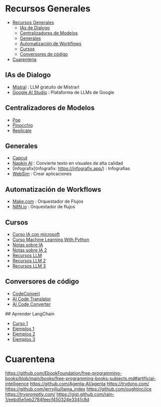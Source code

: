 # Recursos Generales

- [Recursos Generales](#recursos-generales)
  - [IAs de Dialogo](#ias-de-dialogo)
  - [Centralizadores de Modelos](#centralizadores-de-modelos)
  - [Generales](#generales)
  - [Automatización de Workflows](#automatización-de-workflows)
  - [Cursos](#cursos)
  - [Conversores de código](#conversores-de-código)
- [Cuarentena](#cuarentena)




## IAs de Dialogo

* [Mistral](https://mistral.ai/news/mistral-chat/) : LLM gratuito de Mistrarl
* [Google AI Studio](https://aistudio.google.com/live) : Plataforma de LLMs de Google



## Centralizadores de Modelos

* [Poe](https://poe.com)
* [Pinocchio](https://pinokio.computer)
* [Replicate](https://replicate.com)



## Generales

* [Capcut](https://www.capcut.com/es-es/)
* [Napkin AI](https://www.napkin.ai/) : Convierte texto en visuales de alta calidad
* [Infografix](nfografix: https://infografix.app/) : Infografias
* [WebSim](https://websim.ai/) : Crear aplicaciones



## Automatización de Workflows

* [Make.com](https://www.make.com/en/register) : Orquestador de Flujos
* [N8N.io](https://n8n.io/) : Orquestador de flujos


## Cursos

* [Curso IA con microsoft](https://github.com/microsoft/AI-For-Beginners)
* [Curso Machine Learning With Python](https://www.freecodecamp.org/learn/machine-learning-with-python/)
* [Notas sobre IA](https://github.com/swyxio/ai-notes/tree/main)
* [Notas sobre IA 2](https://github.com/ghimiresunil/LLM-PowerHouse-A-Curated-Guide-for-Large-Language-Models-with-Custom-Training-and-Inferencing)
* [Recursos LLM](https://github.com/Hannibal046/Awesome-LLM)
* [Recursos LLM 2](https://github.com/dair-ai/Prompt-Engineering-Guide/blob/main/README.md)
* [Recursos LLM 3](https://github.com/kasperjunge/LLM-Guide)



## Conversores de código

* [CodeConvert](https://www.codeconvert.ai/)
* [AI Code Translator](https://ai-code-translator.vercel.app)
* [AI Code Converter](https://aicodeconvert.com/translator/ai-code-translator)










## Aprender LangChain

* [Curso 1](https://github.com/davila7/langchain-101/tree/main)
* [Ejemplos 1](https://github.com/krisograbek/LangChain_Tutorials/tree/main)
* [Ejemplos 2](https://github.com/gkamradt/langchain-tutorials/tree/main)
* [Ejemplos 3](https://github.com/dair-ai/Prompt-Engineering-Guide/blob/main/notebooks/pe-chatgpt-langchain.ipynb)



# Cuarentena


https://github.com/EbookFoundation/free-programming-books/blob/main/books/free-programming-books-subjects.md#artificial-intelligence
https://github.com/Agenta-AI/agenta
https://trydyno.com/
https://github.com/jerryjliu/llama_index
https://github.com/oughtinc/ice
https://trypromptly.com/
https://gist.github.com/rain-1/eebd5e5eb2784feecf450324e3341c8d